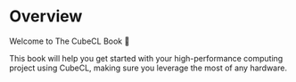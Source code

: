 # Overview

Welcome to The CubeCL Book 👋

This book will help you get started with your high-performance computing project using CubeCL,
making sure you leverage the most of any hardware.
